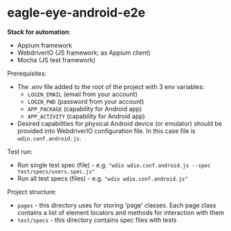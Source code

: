 # eagle-eye-android-e2e

**Stack for automation**:
- Appium framework
- WebdriverIO (JS framework; as Appium client)
- Mocha (JS test framework)

Prerequisites:
- The _.env_ file added to the root of the project with 3 env variables:
    - `LOGIN_EMAIL` (email from your account)
    - `LOGIN_PWD` (password from your account)
    - `APP_PACKAGE` (capability for Android app)
    - `APP_ACTIVITY` (capability for Android app)
- Desired capabilities for physical Android device (or emulator) should be provided into WebdriverIO configuration file. In this case file is `wdio.conf.android.js`.

Test run:
 - Run single test spec (file) - e.g. `"wdio wdio.conf.android.js --spec test/specs/users.spec.js"` 
 - Run all test specs (files) - e.g. `"wdio wdio.conf.android.js"` 

Project structure:
- `pages` - this directory uses for storing 'page' classes. Each page class contains a list of element locators and methods for interaction with them
- `test/specs` - this directory contains spec files with tests

